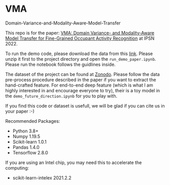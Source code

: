 # VMA
Domain-Variance-and-Modality-Aware-Model-Transfer

This repo is for the paper: [VMA: Domain Variance- and Modality-Aware Model Transfer for Fine-Grained Occupant Activity Recognition](https://ieeexplore.ieee.org/abstract/document/9826076) at IPSN 2022.

To run the demo code, please download the data from this [link](https://drive.google.com/file/d/1j2M1KRbOmdycxWckAnOpyh3I44vizkOw/view?usp=sharing).
Please unzip it first to the project directory and open the `run_demo_paper.ipynb`. Please run the notebook follows the guidlines inside.

The dataset of the project can be found at [Zonodo](https://zenodo.org/). Please follow the data pre-process procedure described in the paper if you want to extract the hand-crafted feature. For end-to-end deep feature (which is what I am highly interested in and encourage everyone to try), their is a toy model in the `demo_future_direction.ipynb` for you to play with.

If you find this code or dataset is usefull, we will be glad if you can cite us in your paper :-)

Recommended Packages:
* Python                    3.8+
* Numpy                     1.19.5
* Scikit-learn              1.0.1
* Pandas                    1.4.0
* Tensorflow                2.8.0

If you are using an Intel chip, you may need this to accelerate the computing:
* scikit-learn-intelex      2021.2.2
